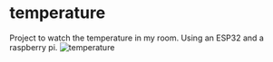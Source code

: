 # temperature
Project to watch the temperature in my room. Using an ESP32 and a raspberry pi.
![temperature](https://user-images.githubusercontent.com/76918287/196267970-cf0312d5-2012-4a05-a708-db9785936326.png)
